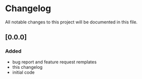 # Changelog
All notable changes to this project will be documented in this file.

## [0.0.0]
### Added
- bug report and feature request remplates
- this changelog
- initial code